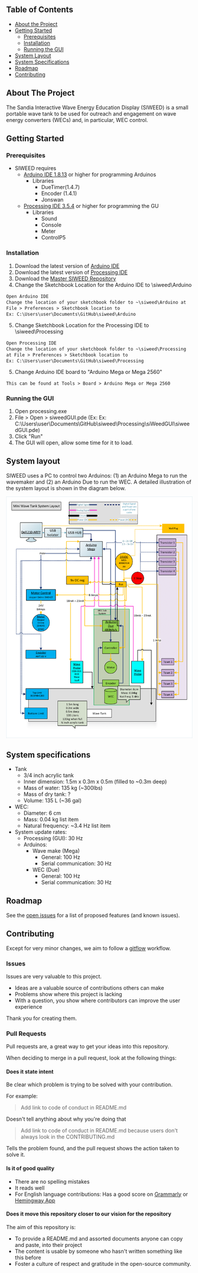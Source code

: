 <!-- TABLE OF CONTENTS -->
## Table of Contents

* [About the Project](#about-the-project)
* [Getting Started](#getting-started)
  * [Prerequisites](#prerequisites)
  * [Installation](#installation)
  *	[Running the GUI](#running-the-gui)
* [System Layout](#System-layout)
* [System Specifications](#System-Specifications)
* [Roadmap](#roadmap)
* [Contributing](#contributing)


<!-- ABOUT THE PROJECT -->
## About The Project

The Sandia Interactive Wave Energy Education Display (SIWEED) is a small portable wave tank to be used for outreach and engagement on wave energy converters (WECs) and, in particular, WEC control.


<!-- GETTING STARTED -->
## Getting Started

### Prerequisites
- SIWEED requires 
	- [Arduino IDE 1.8.13](https://www.arduino.cc/en/main/software) or higher for programming Arduinos
		- Libraries 
			- DueTimer(1.4.7)
			- Encoder (1.4.1)
			- Jonswan
	- [Processing IDE 3.5.4](https://processing.org/download/) or higher for programming the GU
		- Libraries
			- Sound
			- Console
			- Meter
			- ControlP5


### Installation

1. Download the latest version of [Arduino IDE](https://www.arduino.cc/en/main/software) 
2. Download the latest version of [Processing IDE](https://processing.org/download/)
3. Download the [Master SIWEED Repository](https://github.com/SNL-WaterPower/siweed/tree/master)
4. Change the Sketchbook Location for the Arduino IDE to \siweed\Arduino
```
Open Arduino IDE
Change the location of your sketchbook folder to ~\siweed\Arduino at File > Preferences > Sketchbook location to 
Ex: C:\Users\user\Documents\GitHub\siweed\Arduino
```
5. Change Sketchbook Location for the Processing IDE to \siweed\Processing
```
Open Processing IDE
Change the location of your sketchbook folder to ~\siweed\Processing at File > Preferences > Sketchbook location to 
Ex: C:\Users\user\Documents\GitHub\siweed\Processing
```
5. Change Arduino IDE board to "Arduino Mega or Mega 2560"
```
This can be found at Tools > Board > Arduino Mega or Mega 2560
```
<!-- Running the GUI -->
### Running the GUI
1. Open processing.exe 
2. File > Open > siweedGUI.pde (Ex: Ex: C:\Users\user\Documents\GitHub\siweed\Processing\siWeedGUI\siweedGUI.pde)
3. Click "Run"
4. The GUI will open, allow some time for it to load. 

<!-- System layout -->
## System layout
SIWEED uses a PC to control two Arduinos: (1) an Arduino Mega to run the wavemaker and (2) an Arduino Due to run the WEC.
A detailed illustration of the system layout is shown in the diagram below.

![system layout](documentation/diagrams/systemLayoutPNG.png)
<!-- System Specifications -->
## System specifications
 - Tank
 	- 3/4 inch acrylic tank
 	- Inner dimension: 1.5m x 0.3m x 0.5m (filled to ~0.3m deep)
 	- Mass of water: 135 kg (~300lbs)
 	- Mass of dry tank: ?
 	- Volume: 135 L (~36 gal)
 - WEC: 
 	- Diameter: 6 cm
   	- Mass: 0.04 kg list item
   	- Natural frequency: ~3.4 Hz list item
 - System update rates:
 	- Processing (GUI): 30 Hz
 	- Arduinos:
 		- Wave make (Mega)
 			- General: 100 Hz
 			- Serial communication: 30 Hz
 		- WEC (Due)
 			- General: 100 Hz
 			- Serial communication: 30 Hz


<!-- ROADMAP -->
## Roadmap

See the [open issues](https://github.com/SNL-WaterPower/siweed/issues) for a list of proposed features (and known issues).

<!-- CONTRIBUTING -->
## Contributing

Except for very minor changes, we aim to follow a [gitflow](https://www.atlassian.com/git/tutorials/comparing-workflows/gitflow-workflow) workflow.

### Issues

Issues are very valuable to this project.

* Ideas are a valuable source of contributions others can make
* Problems show where this project is lacking
* With a question, you show where contributors can improve the user experience

Thank you for creating them.

### Pull Requests

Pull requests are, a great way to get your ideas into this repository.

When deciding to merge in a pull request, look at the following things:

#### Does it state intent

Be clear which problem is trying to be solved with your contribution.

For example:

> Add link to code of conduct in README.md

Doesn't tell anything about why you're doing that

> Add link to code of conduct in README.md because users don't always look in the CONTRIBUTING.md

Tells the problem found, and the pull request shows the action taken to solve it.


#### Is it of good quality

* There are no spelling mistakes
* It reads well
* For English language contributions: Has a good score on [Grammarly](grammarly.com) or [Hemingway App](http://www.hemingwayapp.com/)

#### Does it move this repository closer to our vision for the repository

The aim of this repository is:

* To provide a README.md and assorted documents anyone can copy and paste, into their project
* The content is usable by someone who hasn't written something like this before
* Foster a culture of respect and gratitude in the open-source community.









